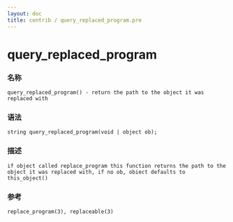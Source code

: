 ```yaml
---
layout: doc
title: contrib / query_replaced_program.pre
---
```

# query_replaced_program

### 名称

    query_replaced_program() - return the path to the object it was replaced with

### 语法

    string query_replaced_program(void | object ob);

### 描述

    if object called replace_program this function returns the path to the object it was replaced with, if no ob, obiect defaults to this_object()

### 参考

    replace_program(3), replaceable(3)

